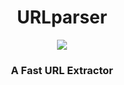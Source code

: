 <h1 align="center">URLparser</h1>
<p align="center"><img src="https://github.com/DevanshRaghav75/URLparser/tree/main/img/URLparser_logo.png">
<h3 align="center">A Fast URL Extractor</h3>
